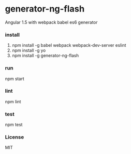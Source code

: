 # generator-ng-flash
Angular 1.5 with webpack babel es6 generator

### install
1. npm install -g babel webpack webpack-dev-server eslint
2. npm install -g yo
3. npm install -g generator-ng-flash

### run
npm start

### lint
npm lint

### test
npm test


### License
MIT
